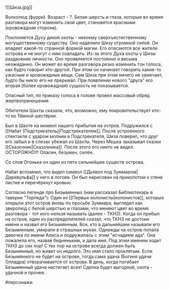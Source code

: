 
![[Шиза.jpg]]

Волколюд (фурри). Возраст - ?. 
Белая шерсть и глаза, которые во время разговора могут изменить свой цвет, становятся красными (кровожадная сторона). 

Поклоняется Духу дикой охоты - некоему сверхъестественному могущественному существу. Оно наделило Шизу огромной силой. Он владеет какой-то странной формой магии. Его опасаются все жители острова и не могут с ним совладать.
Из-за этого Духа охоты у Шизы раздвоение личности. Оно проявляется постоянно и весьма неожиданно. Он может во время разговора резко изменить тон голоса, как будто говорит кто-другой. При этом он начинает говорить какие-то ужасные и кровожадные вещи. Сам Шиза при этом ничего не замечает, будто бы никто его не прерывал. 
При появлении нового "друга" его вторая (более кровожадная) сущность не показывается. 

Опасный тип, по приказу голоса в голове провел массовый обряд жертвоприношения.

Обитатели Шахты сказали, что, возможно, ему покровительствует кто-то из Тёмной шестёрки.

Был в Шахте на момент нашего прибытия на остров. Подружился с [[Набат (Подстрекатель)|Подстрекателем]]. После устроенного спектакля с ударом молнии в Подстрекателя, Шиза поверил, что друг его забыл и в слезах убежал из Шахты. 
Через Мешка заказывал сказки [[Сказочник|Сказочника]]. После этого его никто не видел.
ОСТОРОЖНО!!! Опасен, безумен, силён.

Со слов Огонька он один из пяти сильнейших существ острова.

Набат вспомнил, что видел символ [[Дьявол под Зуммаром|Дарквульфа]] у него в логове. Он был нарисован на приколотом к стене листке и перечёркнут кровью.

Согласно легенде про Безымянных (нам рассказал Библиотекарь в таверне "Торпеда"):
Один из [[Первые колонисты|колонистов]], которые открыли этот остров вновь по просьбе Зуммара, выглядел как  зверолюд с белой шерстью и глазами, что меняют цвет во время разговора - тот кого нельзя называть (далее - ТКНЗ). Когда он прибыл на остров, один из распределителей сказал, что ТКНЗ не достоин имени и назвал его Безымянным. Все, кто в дальнейшем называли его Безымянным, умирали в страшных муках. 
Однажды на остров попала девочка по имени Алиса и подружилась с этим "исчадием ада". Она пожалела его, назвав бедненьким, и дала имя. Под этим именем ходит ТКНЗ до сих пор! 
С тех пор на острове всегда должен быть Безымянный, но живет он недолго. Это имя стало проклятым. Если Безымянного не будет на острове, тогда сама удача (Богиня удачи Олладра) отворачивается от острова. 
В день, когда погибает Безымянный удача настигает всех! Сделка будет выгодной, охота - удачной и прочее.

 #персонажи 